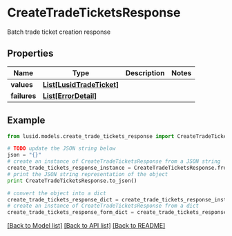 # CreateTradeTicketsResponse

Batch trade ticket creation response

## Properties
Name | Type | Description | Notes
------------ | ------------- | ------------- | -------------
**values** | [**List[LusidTradeTicket]**](LusidTradeTicket.md) |  | 
**failures** | [**List[ErrorDetail]**](ErrorDetail.md) |  | 

## Example

```python
from lusid.models.create_trade_tickets_response import CreateTradeTicketsResponse

# TODO update the JSON string below
json = "{}"
# create an instance of CreateTradeTicketsResponse from a JSON string
create_trade_tickets_response_instance = CreateTradeTicketsResponse.from_json(json)
# print the JSON string representation of the object
print CreateTradeTicketsResponse.to_json()

# convert the object into a dict
create_trade_tickets_response_dict = create_trade_tickets_response_instance.to_dict()
# create an instance of CreateTradeTicketsResponse from a dict
create_trade_tickets_response_form_dict = create_trade_tickets_response.from_dict(create_trade_tickets_response_dict)
```
[[Back to Model list]](../README.md#documentation-for-models) [[Back to API list]](../README.md#documentation-for-api-endpoints) [[Back to README]](../README.md)


